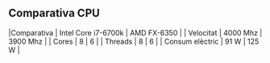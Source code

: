 ## Comparativa CPU

|Comparativa | Intel Core i7-6700k | AMD FX-6350 |
| Velocitat | 4000 Mhz | 3900 Mhz |
| Cores | 8 | 6 |
| Threads | 8 | 6 |
| Consum elèctric | 91 W | 125 W |
